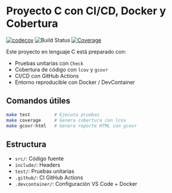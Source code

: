 # Proyecto C con CI/CD, Docker y Cobertura
[![codecov](https://codecov.io/gh/BullSala/BullSala-proyecto-c/branch/main/graph/badge.svg)](https://codecov.io/gh/BullSala/BullSala-proyecto-c)
![Build Status](https://github.com/BullSala/BullSala-proyecto-c/actions/workflows/ci.yml/badge.svg)
[![Coverage](https://img.shields.io/badge/coverage-manual-brightgreen)](./coverage_html/index.html)

Este proyecto en lenguaje C está preparado con:
- Pruebas unitarias con `Check`
- Cobertura de código con `lcov` y `gcovr`
- CI/CD con GitHub Actions
- Entorno reproducible con Docker / DevContainer

## Comandos útiles

```bash
make test         # Ejecuta pruebas
make coverage     # Genera cobertura con lcov
make gcovr-html   # Genera reporte HTML con gcovr
```

## Estructura

- `src/`: Código fuente
- `include/`: Headers
- `test/`: Pruebas unitarias
- `.github/`: CI GitHub Actions
- `.devcontainer/`: Configuración VS Code + Docker
